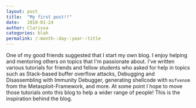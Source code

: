 ```yaml
---
layout: post
title:  "My first post!!"
date:   2018-01-24
author: Clarissa
categories: blah
permalink: /:month-:day-:year-:title
---
```


One of my good friends suggested that I start my own blog.  I enjoy helping and mentoring others on topics that I'm passionate about.  I've written various tutorials for friends and fellow students who asked for help in topics such as Stack-based buffer overflow attacks, Debugging and Disassembling with Immunity Debugger, generating shellcode with `msfvenom` from the Metasploit-Framework, and more.  At some point I hope to move those tutorials onto this blog to help a wider range of people!  This is the inspiration behind the blog.

